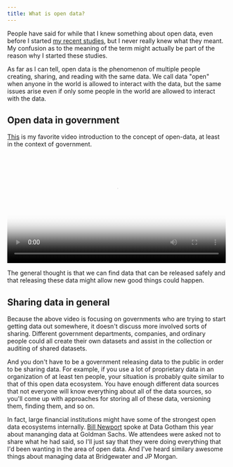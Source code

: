 ```yaml
---
title: What is open data?
---
```

People have said for while that I knew something about open data,
even before I started [my recent studies](/open-data), but I never
really knew what they meant. My confusion as to the meaning of the
term might actually be part of the reason why I started these
studies.

As far as I can tell, open data is the phenomenon of multiple people
creating, sharing, and reading with the same data. We call data "open"
when anyone in the world is allowed to interact with the data, but the
same issues arise even if only some people in the world are allowed
to interact with the data.

## Open data in government
[This](/!/open-data-in-plain-english/) is my favorite video introduction
to the concept of open-data, at least in the context of government.

<video poster="/!/open-data-in-plain-english/screenshot.png" src="/!/open-data-in-plain-english/open-data-in-plain-english.webm" controls width="100%"></video>

The general thought is that we can find data that can be released safely
and that releasing these data might allow new good things could happen.

## Sharing data in general
Because the above video is focusing on governments who are trying to
start getting data out somewhere, it doesn't discuss more involved sorts
of sharing.  Different government departments, companies, and ordinary
people could all create their own datasets and assist in the collection
or auditing of shared datasets.

And you don't have to be a government releasing data to the public in
order to be sharing data. For example, if you use a lot of proprietary
data in an organization of at least ten people, your situation is
probably quite similar to that of this open data ecosystem. You have
enough different data sources that not everyone will know everything
about all of the data sources, so you'll come up with approaches for
storing all of these data, versioning them, finding them, and so on.

In fact, large financial institutions might have some of the strongest
open data ecosystems internally.
[Bill Newport](http://www.datagotham.com/speakers/#newport) spoke at
Data Gotham this year about mananging data at Goldman Sachs. We attendees
were asked not to share what he had said, so I'll just say that they
were doing everything that I'd been wanting in the area of open data.
And I've heard similary awesome things about managing data at
Bridgewater and JP Morgan.
